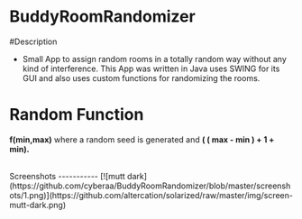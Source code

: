 # BuddyRoomRandomizer
#Description
 - Small App to assign random rooms in a totally random way without any kind of interference. This App was written in Java uses SWING for its GUI and also uses custom functions for randomizing the rooms.

# Random Function

<strong> f(min,max)</strong> where a random seed is generated and <strong>( ( max - min ) + 1 + min).</strong>

<br />
Screenshots
-----------
[![mutt dark](https://github.com/cyberaa/BuddyRoomRandomizer/blob/master/screenshots/1.png)](https://github.com/altercation/solarized/raw/master/img/screen-mutt-dark.png)
